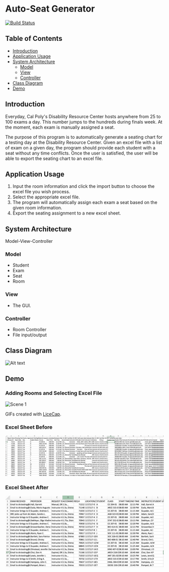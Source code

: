 # Auto-Seat Generator
[![Build Status](https://travis-ci.org/cpe305Spring17/spring2017-project-lzcheung.svg?branch=master)](https://travis-ci.org/cpe305Spring17/spring2017-project-lzcheung)

## Table of Contents
 * [Introduction](#introduction)
  * [Application Usage](#application-usage)
  * [System Architecture](#system-architecture)
    + [Model](#model)
    + [View](#view)
    + [Controller](#controller)
  * [Class Diagram](#class-diagram)
  * [Demo](#demo)

## Introduction

Everyday, Cal Poly's Disability Resource Center hosts anywhere from 25 to 100 exams a day. This number jumps to the hundreds during finals week. At the moment, each exam is manually assigned a seat.

The purpose of this program is to automatically generate a seating chart for a testing day at the Disability Resource Center. Given an excel file with a list of exam on a given day, the program should provide each student with a seat without any time conflicts. Once the user is satisfied, the user will be able to export the seating chart to an excel file.

## Application Usage
  1. Input the room information and click the import button to choose the excel file you wish process.
  2. Select the appropriate excel file.
  3. The program will automatically assign each exam a seat based on the given room information.
  4. Export the seating assignment to a new excel sheet.

## System Architecture

Model-View-Controller

### Model

- Student
- Exam
- Seat
- Room

### View
- The GUI.

### Controller
- Room Controller
- File input/output

## Class Diagram
![Alt text](Content/ClassDiagram.png?raw=true "Class Diagram")

## Demo

### Adding Rooms and Selecting Excel File
<img src='http://i.imgur.com/tcXs6eA.gif' title='Scene 1' width='' alt='Scene 1' />

GIFs created with [LiceCap](http://www.cockos.com/licecap/).

### Excel Sheet Before
![Alt text](Content/excel_before.png?raw=true "Class Diagram")

### Excel Sheet After
![Alt text](Content/excel_after.png?raw=true "Class Diagram")
